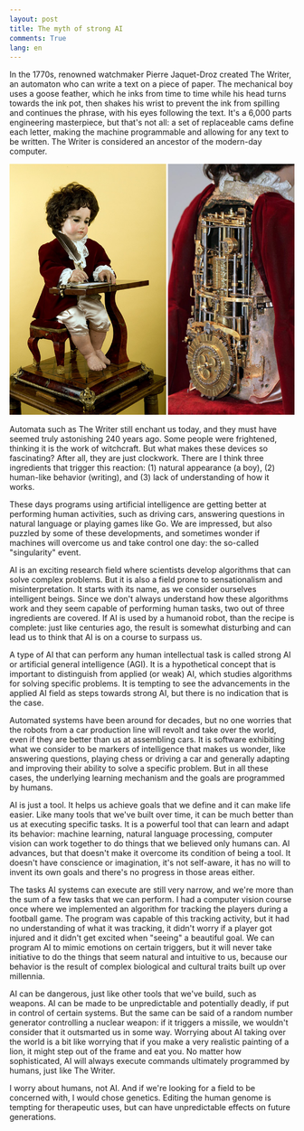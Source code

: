 ```yaml
---
layout: post
title: The myth of strong AI
comments: True
lang: en
---
```


 In the 1770s, renowned watchmaker Pierre Jaquet-Droz created The Writer, an automaton who can write a text on a piece of paper. The mechanical boy uses a goose feather, which he inks from time to time while his head turns towards the ink pot, then shakes his wrist to prevent the ink from spilling and continues the phrase, with his eyes following the text. It's a 6,000 parts engineering masterpiece, but that's not all: a set of replaceable cams define each letter, making the machine programmable and allowing for any text to be written. The Writer is considered an ancestor of the modern-day computer.

 <!--more-->

 ![The Writer - Jaquet Droz](/assets/the-writer.jpg "The Writer")

Automata such as The Writer still enchant us today, and they must have seemed truly astonishing 240 years ago. Some people were frightened, thinking it is the work of witchcraft. But what makes these devices so fascinating? After all, they are just clockwork. There are I think three ingredients that trigger this reaction: (1) natural appearance (a boy), (2) human-like behavior (writing), and (3) lack of understanding of how it works.

These days programs using artificial intelligence are getting better at performing human activities, such as driving cars, answering questions in natural language or playing games like Go. We are impressed, but also puzzled by some of these developments, and sometimes wonder if machines will overcome us and take control one day: the so-called "singularity" event.

AI is an exciting research field where scientists develop algorithms that can solve complex problems. But it is also a field prone to sensationalism and misinterpretation. It starts with its name, as we consider ourselves intelligent beings. Since we don't always understand how these algorithms work and they seem capable of performing human tasks, two out of three ingredients are covered. If AI is used by a humanoid robot, than the recipe is complete: just like centuries ago, the result is somewhat disturbing and can lead us to think that AI is on a course to surpass us.

A type of AI that can perform any human intellectual task is called strong AI or artificial general intelligence (AGI). It is a hypothetical concept that is important to distinguish from applied (or weak) AI, which studies algorithms for solving specific problems. It is tempting to see the advancements in the applied AI field as steps towards strong AI, but there is no indication that is the case.

Automated systems have been around for decades, but no one worries that the robots from a car production line will revolt and take over the world, even if they are better than us at assembling cars. It is software exhibiting what we consider to be markers of intelligence that makes us wonder, like answering questions, playing chess or driving a car and generally adapting and improving their ability to solve a specific problem. But in all these cases, the underlying learning mechanism and the goals are programmed by humans.

AI is just a tool. It helps us achieve goals that we define and it can make life easier. Like many tools that we've built over time, it can be much better than us at executing specific tasks. It is a powerful tool that can learn and adapt its behavior: machine learning, natural language processing, computer vision can work together to do things that we believed only humans can. AI advances, but that doesn't make it overcome its condition of being a tool. It doesn't have conscience or imagination, it's not self-aware, it has no will to invent its own goals and there's no progress in those areas either.

The tasks AI systems can execute are still very narrow, and we're more than the sum of a few tasks that we can perform. I had a computer vision course once where we implemented an algorithm for tracking the players during a football game. The program was capable of this tracking activity, but it had no understanding of what it was tracking, it didn't worry if a player got injured and it didn't get excited when "seeing" a beautiful goal. We can program AI to mimic emotions on certain triggers, but it will never take initiative to do the things that seem natural and intuitive to us, because our behavior is the result of complex biological and cultural traits built up over millennia.

AI can be dangerous, just like other tools that we've build, such as weapons. AI can be made to be unpredictable and potentially deadly, if put in control of certain systems. But the same can be said of a random number generator controlling a nuclear weapon: if it triggers a missile, we wouldn't consider that it outsmarted us in some way. Worrying about AI taking over the world is a bit like worrying that if you make a very realistic painting of a lion, it might step out of the frame and eat you. No matter how sophisticated, AI will always execute commands ultimately programmed by humans, just like The Writer.

I worry about humans, not AI. And if we're looking for a field to be concerned with, I would chose genetics. Editing the human genome is tempting for therapeutic uses, but can have unpredictable effects on future generations.
